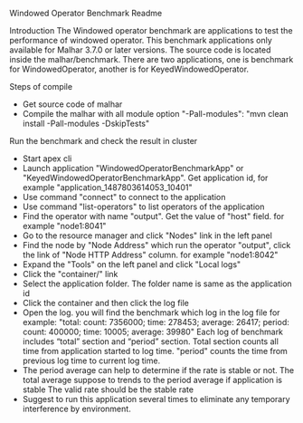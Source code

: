 Windowed Operator Benchmark Readme

Introduction
The Windowed operator benchmark are applications to test the performance of windowed operator. 
This benchmark applications only available for Malhar 3.7.0 or later versions. 
The source code is located inside the malhar/benchmark. There are two applications, 
one is benchmark for WindowedOperator, another is for KeyedWindowedOperator. 

Steps of compile
- Get source code of malhar
- Compile the malhar with all module option "-Pall-modules": "mvn clean install -Pall-modules -DskipTests"

Run the benchmark and check the result in cluster
- Start apex cli
- Launch application "WindowedOperatorBenchmarkApp" or "KeyedWindowedOperatorBenchmarkApp". Get application id, for example "application_1487803614053_10401"
- Use command "connect" to connect to the application
- Use command "list-operators" to list operators of the application
- Find the operator with name "output". Get the value of "host" field. for example "node1:8041"
- Go to the resource manager and click "Nodes" link in the left panel
- Find the node by "Node Address" which run the operator "output", click the link of "Node HTTP Address" column. for example "node1:8042"
- Expand the "Tools" on the left panel and click "Local logs"
- Click the "container/" link
- Select the application folder. The folder name is same as the application id
- Click the container and then click the log file 
- Open the log. you will find the benchmark which log in the log file for example: 
  "total: count: 7356000; time: 278453; average: 26417; period: count: 400000; time: 10005; average: 39980"
  Each log of benchmark includes “total” section and “period” section. 
  Total section counts all time from application started to log time. 
  "period" counts the time from previous log time to current log time. 
- The period average can help to determine if the rate is stable or not. The total average suppose to trends to the period average if application is stable
  The valid rate should be the stable rate
- Suggest to run this application several times to eliminate any temporary interference by environment.
